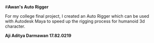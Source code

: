 #**Awan's Auto Rigger**

For my college final project, I created an Auto Rigger which can be used with Autodesk Maya to speed up the rigging process for humanoid 3d character.

**Aji Aditya Darmawan
17.82.0219**